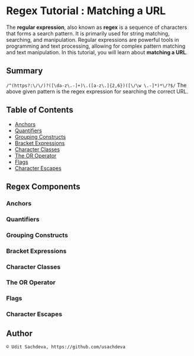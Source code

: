 # Regex Tutorial : Matching a URL

The **regular expression**, also known as **regex** is a sequence of characters that forms a search pattern. It is primarily used for string matching, searching, and manipulation. Regular expressions are powerful tools in programming and text processing, allowing for complex pattern matching and text manipulation.
In this tutorial, you will learn about **matching a URL**.

## Summary

`/^(https?:\/\/)?([\da-z\.-]+)\.([a-z\.]{2,6})([\/\w \.-]*)*\/?$/`
The above given pattern is the regex expression for searching the correct URL.

## Table of Contents

-   [Anchors](#anchors)
-   [Quantifiers](#quantifiers)
-   [Grouping Constructs](#grouping-constructs)
-   [Bracket Expressions](#bracket-expressions)
-   [Character Classes](#character-classes)
-   [The OR Operator](#the-or-operator)
-   [Flags](#flags)
-   [Character Escapes](#character-escapes)

## Regex Components

### Anchors

### Quantifiers

### Grouping Constructs

### Bracket Expressions

### Character Classes

### The OR Operator

### Flags

### Character Escapes

## Author

```
© Udit Sachdeva, https://github.com/usachdeva
```
